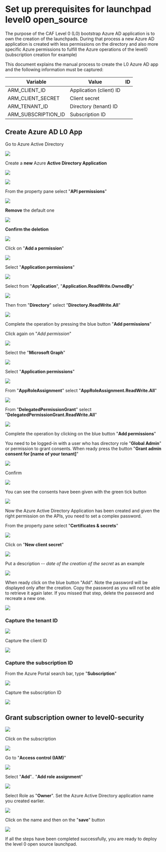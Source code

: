 # Set up prerequisites for launchpad level0 open_source

The purpose of the CAF Level 0 (L0) bootstrap Azure AD application is to own the creation of the launchpads. During that process a new Azure AD application is created with less permissions on the directory and also more specific Azure permissions to fulfill the Azure operations of the
level0 (subscription creation for example)

This document explains the manual process to create the L0 Azure AD app and the following information must be captured:

| Variable             | Value                    | ID |
| -------------------- | ------------------------ | -- |
|ARM\_CLIENT\_ID       | Application (client) ID  |    |
|ARM\_CLIENT\_SECRET   | Client secret            |    |
|ARM\_TENANT\_ID       | Directory (tenant) ID    |    |
|ARM\_SUBSCRIPTION\_ID | Subscription ID          |    |

## Create Azure AD L0 App

Go to Azure Active Directory

![](./images/setup_prereqs.md/image1.png)

Create a **new** Azure **Active Directory Application**

![](./images/setup_prereqs.md/image2.png)

![](./images/setup_prereqs.md/image3.png)

From the property pane select "**API permissions**"

![](./images/setup_prereqs.md/image4.png)

**Remove** the default one

![](./images/setup_prereqs.md/image5.png)

**Confirm the deletion**

![](./images/setup_prereqs.md/image6.png)

Click on "**Add a permission**"

![](./images/setup_prereqs.md/image7.png)

Select "**Application permissions**"

![](./images/setup_prereqs.md/image8.png)

Select from "**Application**", "**Application.ReadWrite.OwnedBy**"

![](./images/setup_prereqs.md/image9.png)

Then from "**Directory**" select "**Directory.ReadWrite.All**"

![](./images/setup_prereqs.md/image10.png)

Complete the operation by pressing the blue button "**Add permissions**"

Click again on "*Add permission*"

![](./images/setup_prereqs.md/image11.png)

Select the "**Microsoft Graph**"

![](./images/setup_prereqs.md/image12.png)

Select "**Application permissions**"

![](./images/setup_prereqs.md/image13.png)

From "**AppRoleAssignment**" select "**AppRoleAssignment.ReadWrite.All**"

![](./images/setup_prereqs.md/image14.png)

From "**DelegatedPermissionGrant**" select "**DelegatedPermissionGrant.ReadWrite.All**"

![](./images/setup_prereqs.md/image15.png)

Complete the operation by clicking on the blue button "**Add permissions**"

You need to be logged-in with a user who has directory role "**Global Admin**" or permission to grant consents. When ready press the button "**Grant admin consent for \[name of your tenant\]**"

![](./images/setup_prereqs.md/image16.png)

Confirm

![](./images/setup_prereqs.md/image17.png)

You can see the consents have been given with the green tick button

![](./images/setup_prereqs.md/image18.png)

Now the Azure Active Directory Application has been created and given the right permission on the APIs, you need to set a complex password.

From the property pane select "**Certificates & secrets**"

![](./images/setup_prereqs.md/image19.png)

Click on "**New client secret**"

![](./images/setup_prereqs.md/image20.png)

Put a description -- *date of the creation of the secret* as an example

![](./images/setup_prereqs.md/image21.png)

When ready click on the blue button "Add". Note the password will be displayed only after the creation. Copy the password as you will not be able to retrieve it again later. If you missed that step, delete the password and recreate a new one.

![](./images/setup_prereqs.md/image22.png)

### Capture the tenant ID

![](./images/setup_prereqs.md/image23.png)

Capture the client ID

![](./images/setup_prereqs.md/image24.png)

### Capture the subscription ID

From the Azure Portal search bar, type "**Subscription**"

![](./images/setup_prereqs.md/image25.png)

Capture the subscription ID

![](./images/setup_prereqs.md/image26.png)

## Grant subscription owner to level0-security

![](./images/setup_prereqs.md/image25.png)

Click on the subscription

![](./images/setup_prereqs.md/image26.png)

Go to "**Access control (IAM)**"

![](./images/setup_prereqs.md/image27.png)

Select "**Add**".. "**Add role assignment**"

![](./images/setup_prereqs.md/image28.png)

Select Role as "**Owner**". Set the Azure Active Directory application name you created earlier.

![](./images/setup_prereqs.md/image29.png)

Click on the name and then on the "**save**" button

![](./images/setup_prereqs.md/image30.png)

If all the steps have been completed successfully, you are ready to deploy the level 0 open source launchpad.
